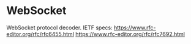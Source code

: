 # WebSocket
WebSocket protocol decoder.
IETF specs:
https://www.rfc-editor.org/rfc/rfc6455.html
https://www.rfc-editor.org/rfc/rfc7692.html
